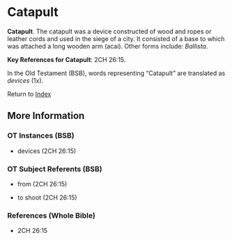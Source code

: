 # Catapult
**Catapult**. 
The catapult was a device constructed of wood and ropes or leather cords and used in the siege of a city. It consisted of a base to which was attached a long wooden arm (acai). 
Other forms include: 
*Ballista*. 


**Key References for Catapult**: 
2CH 26:15. 


In the Old Testament (BSB), words representing “Catapult” are translated as 
*devices* (1x). 




Return to [Index](00-Index.md)

## More Information

### OT Instances (BSB)

* devices (2CH 26:15)



### OT Subject Referents (BSB)

* from (2CH 26:15)

* to shoot (2CH 26:15)



### References (Whole Bible)

* 2CH 26:15



